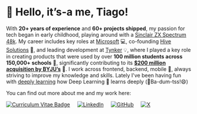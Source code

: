 # 👋 Hello, it’s-a me, Tiago!

With **20+ years of experience** and **60+ projects shipped**, my passion for tech began in early childhood, playing around with a [Sinclair ZX Spectrum 48k](https://www.youtube.com/watch?v=V0EfycbDhiw). My career includes key roles at [Microsoft](https://cv.tsilva.eu/#-microsoft) 💻, co-founding [Hive Solutions](https://cv.tsilva.eu/#-hive-solutions) 🐝, and leading development at [Tynker](https://cv.tsilva.eu/#-tynker) 💡, where I played a key role in creating products that were used by over **100 million students across 150,000+ schools** 🏫, significantly contributing to its **[$200 million acquisition by BYJU’s](https://techcrunch.com/2021/09/16/byjus-acquires-coding-platform-tynker-for-200-million-in-us-expansion-push/)** 💼. I work across frontend, backend, mobile 📱, always striving to improve my knowledge and skills. Lately I've been having fun with [deeply learning](https://github.com/tsilva/aiml-notebooks) how Deep Learning 🤖 learns deeply (🥁Ba-dum-tss!😄)

You can find out more about me and my work here:

[<img src="https://img.shields.io/badge/-Curriculum%20Vitae-gray?style=for-the-badge&logo=readme&logoColor=white" alt="Curriculum Vitae Badge">](https://cv.tsilva.eu/)&nbsp;&nbsp;&nbsp;&nbsp;
[<img alt="LinkedIn" src="https://img.shields.io/badge/linkedin%20-%230A66C2.svg?&style=for-the-badge&logo=linkedin&logoColor=white"/>](https://www.linkedin.com/in/engtiagosilva/)&nbsp;&nbsp;&nbsp;&nbsp;
[<img alt="GitHub" src="https://img.shields.io/badge/github%20-%23181717.svg?&style=for-the-badge&logo=github&logoColor=white"/>](https://github.com/tsilva)&nbsp;&nbsp;&nbsp;&nbsp;
[<img alt="X" src="https://img.shields.io/badge/X-%23000000.svg?&style=for-the-badge&logo=X&logoColor=white"/>](https://twitter.com/tiagosilva)
